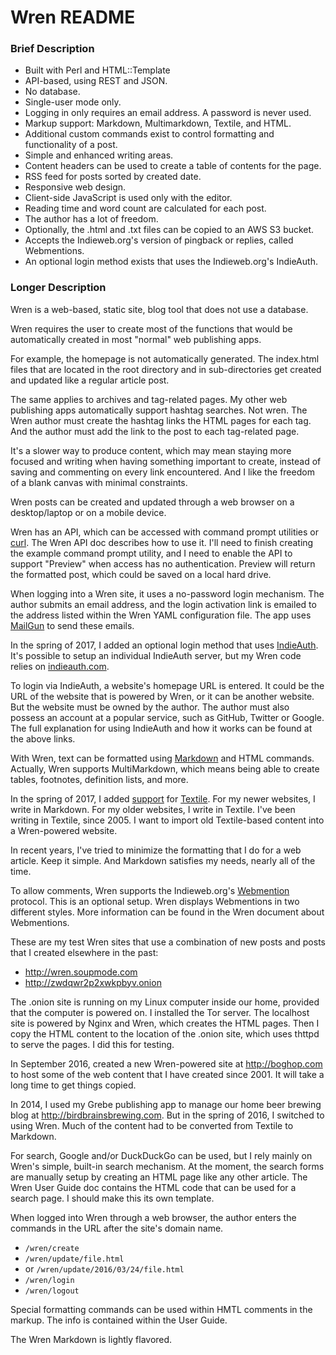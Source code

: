 # Wren README

### Brief Description

* Built with Perl and HTML::Template
* API-based, using REST and JSON.
* No database.
* Single-user mode only.
* Logging in only requires an email address. A password is never used.
* Markup support: Markdown, Multimarkdown, Textile, and HTML. 
* Additional custom commands exist to control formatting and functionality of a post. 
* Simple and enhanced writing areas.
* Content headers can be used to create a table of contents for the page. 
* RSS feed for posts sorted by created date.
* Responsive web design.
* Client-side JavaScript is used only with the editor.
* Reading time and word count are calculated for each post.
* The author has a lot of freedom.
* Optionally, the .html and .txt files can be copied to an AWS S3 bucket.
* Accepts the Indieweb.org's version of pingback or replies, called Webmentions.
* An optional login method exists that uses the Indieweb.org's IndieAuth.


### Longer Description

Wren is a web-based, static site, blog tool that does not use a database. 

Wren requires the user to create most of the functions that would be automatically created in most "normal" web publishing apps.

For example, the homepage is not automatically generated. The index.html files that are located in the root directory and in sub-directories get created and updated like a regular article post.

The same applies to archives and tag-related pages. My other web publishing apps automatically support hashtag searches. Not wren. The Wren author must create the hashtag links the HTML pages for each tag. And the author must add the link to the post to each tag-related page.

It's a slower way to produce content, which may mean staying more focused and writing when having something important to create, instead of saving and commenting on every link encountered. And I like the freedom of a blank canvas with minimal constraints.

Wren posts can be created and updated through a web browser on a desktop/laptop or on a mobile device. 

Wren has an API, which can be accessed with command prompt utilities or [curl](https://curl.haxx.se/). The Wren API doc describes how to use it. I'll need to finish creating the example command prompt utility, and I need to enable the API to support "Preview" when access has no authentication. Preview will return the formatted post, which could be saved on a local hard drive. 

When logging into a Wren site, it uses a no-password login mechanism. The author submits an email address, and the login activation link is emailed to the address listed within the Wren YAML configuration file. The app uses [MailGun](http://www.mailgun.com/) to send these emails.

In the spring of 2017, I added an optional login method that uses  [IndieAuth](http://indieweb.org/IndieAuth). It's possible to setup an individual IndieAuth server, but my Wren code relies on [indieauth.com](http://indieweb.org/indieauth.com). 

To login via IndieAuth, a website's homepage URL is entered. It could be the URL of the website that is powered by Wren, or it can be another website. But the website must be owned by the author. The author must also possess an account at a popular service, such as GitHub, Twitter or Google. The full explanation for using IndieAuth and how it works can be found at the above links. 
 
With Wren, text can be formatted using [Markdown](https://daringfireball.net/projects/markdown/) and HTML commands. Actually, Wren supports MultiMarkdown, which means being able to create tables, footnotes, definition lists, and more. 

In the spring of 2017, I added [support](http://toledotalk.com/cgi-bin/tt.pl/article/37/Textile) for [Textile](http://toledotalk.com/cgi-bin/tt.pl/article/63/Textile_quick_reference). For my newer websites, I write in Markdown. For my older websites, I write in Textile. I've been writing in Textile, since 2005. I want to import old Textile-based content into a Wren-powered website.

In recent years, I've tried to minimize the formatting that I do for a web article. Keep it simple. And Markdown satisfies my needs, nearly all of the time.

To allow comments, Wren supports the Indieweb.org's [Webmention](http://indieweb.org/Webmention) protocol. This is an optional setup. Wren displays Webmentions in two different styles. More information can be found in the Wren document about Webmentions.

These are my test Wren sites that use a combination of new posts and posts that I created elsewhere in the past:

* <http://wren.soupmode.com>
* <http://zwdqwr2p2xwkpbyv.onion>

The .onion site is running on my Linux computer inside our home, provided that the computer is powered on. I installed the Tor server. The localhost site is powered by Nginx and Wren, which creates the HTML pages. Then I copy the HTML content to the location of the .onion site, which uses thttpd to serve the pages. I did this for testing.

In September 2016, created a new Wren-powered site at <http://boghop.com> to host some of the web content that I have created since 2001. It will take a long time to get things copied. 

In 2014, I used my Grebe publishing app to manage our home beer brewing blog at <http://birdbrainsbrewing.com>. But in the spring of 2016, I switched to using Wren. Much of the content had to be converted from Textile to Markdown.

For search, Google and/or DuckDuckGo can be used, but I rely mainly on Wren's simple, built-in search mechanism. At the moment, the search forms are manually setup by creating an HTML page like any other article. The Wren User Guide doc contains the HTML code that can be used for a search page. I should  make this its own template.

When logged into Wren through a web browser, the author enters the commands in the URL after the site's domain name.

* `/wren/create`
* `/wren/update/file.html` 
* or `/wren/update/2016/03/24/file.html`
* `/wren/login`
* `/wren/logout`


Special formatting commands can be used within HMTL comments in the markup. The info is contained within the User Guide.

The Wren Markdown is lightly flavored.


